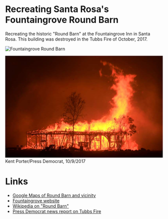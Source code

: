 # Recreating Santa Rosa's Fountaingrove Round Barn
Recreating the historic "Round Barn" at the Fountaingrove Inn in Santa Rosa.  This building was destroyed in the Tubbs Fire of October, 2017.

![Fountaingrove Round Barn](https://github.com/TimeWalkOrg/building-santa-rosa-ca-round-barn/blob/master/images/Fountaingrove_Round_Barn.jpg)

![Kent Porter/Press Democrat, 10/9/2017](https://github.com/TimeWalkOrg/building-santa-rosa-ca-round-barn/blob/master/images/roundbarnburning_press_democrat.jpeg)
Kent Porter/Press Democrat, 10/9/2017

# Links
* [Google Maps of Round Barn and vicinity](https://www.google.com/maps/place/101+Fountaingrove+Pkwy,+Santa+Rosa,+CA+95403/@38.4756257,-122.727774,120m/data=!3m1!1e3!4m5!3m4!1s0x808438863dbff235:0xfacf19c131ad570a!8m2!3d38.4753675!4d-122.7284524)
* [Fountaingrove website](http://www.fountaingroveinn.com/roundbarn/)
* [Wikipedia on "Round Barn"](https://en.wikipedia.org/wiki/Round_barn)
* [Press Democrat news report on Tubbs Fire](http://www.pressdemocrat.com/lifestyle/7516677-181/remembering-the-priceless-landmarks-lost?artslide=0)
